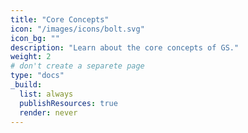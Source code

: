 ```yaml
---
title: "Core Concepts"
icon: "/images/icons/bolt.svg"
icon_bg: ""
description: "Learn about the core concepts of GS."
weight: 2
# don't create a separete page
type: "docs"
_build:
  list: always
  publishResources: true
  render: never
---
```

